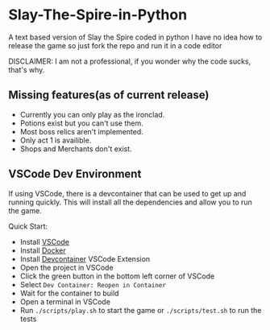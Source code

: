 # Slay-The-Spire-in-Python
A text based version of Slay the Spire coded in python
I have no idea how to release the game so just fork the repo and run it in a code editor

DISCLAIMER: I am not a professional, if you wonder why the code sucks, that's why.

## Missing features(as of current release)
+ Currently you can only play as the ironclad.
+ Potions exist but you can't use them.
+ Most boss relics aren't implemented.
+ Only act 1 is availible.
+ Shops and Merchants don't exist.


## VSCode Dev Environment

If using VSCode, there is a devcontainer that can be used to get up and running quickly.  This will install all the dependencies and allow you to run the game.

Quick Start:
  - Install [VSCode](https://code.visualstudio.com/)
  - Install [Docker](https://www.docker.com/)
  - Install [Devcontainer](https://marketplace.visualstudio.com/items?itemName=ms-vscode-remote.remote-containers) VSCode Extension
  - Open the project in VSCode
  - Click the green button in the bottom left corner of VSCode
  - Select `Dev Container: Reopen in Container`
  - Wait for the container to build
  - Open a terminal in VSCode
  - Run `./scripts/play.sh` to start the game or `./scripts/test.sh` to run the tests

